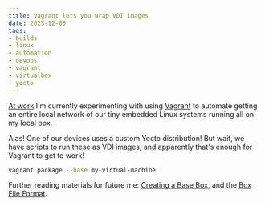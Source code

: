 ```yaml
---
title: Vagrant lets you wrap VDI images
date: 2023-12-05
tags: 
- builds
- linux
- automation
- devops
- vagrant
- virtualbox
- yocto
---
```


[At work](https://teleste.com/) I'm currently experimenting with using [Vagrant](https://www.vagrantup.com/) to automate getting an entire local network of our tiny embedded Linux systems running all on my local box.

Alas! One of our devices uses a custom Yocto distribution! But wait, we have scripts to run these as VDI images, and apparently that's enough for Vagrant to get to work!

```bash
vagrant package --base my-virtual-machine
```

Further reading materials for future me: [Creating a Base Box](https://developer.hashicorp.com/vagrant/docs/boxes/base), and the [Box File Format](https://developer.hashicorp.com/vagrant/docs/boxes/format).
